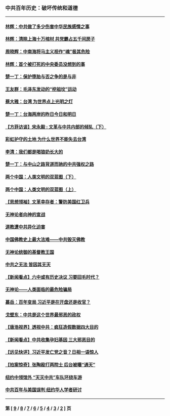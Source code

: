 ### 中共百年历史：破坏传统和道德
---
#### [林辉：中共做了多少伤害中华民族感情之事](../../pages/nf1176114/n14070968.md?10090430) 
#### [林辉：清除上海十万棺材 共党霸占五千间房子](../../pages/nf1176114/n14033735.md?10090430) 
#### [周晓辉：中南海将马主义视作“魂”极其危险](../../pages/nf1176114/n14026892.md?10090430) 
#### [林辉：首个被打死的中央委员没想到的事](../../pages/nf1176114/n13987400.md?10090430) 
#### [楚一丁：保护堕胎与否之争的是与非](../../pages/nf1176114/n13815642.md?10090430) 
#### [王友群：毛泽东发动的“挖祖坟”运动](../../pages/nf1176114/n13723639.md?10090430) 
#### [蔡大雅：台湾 为世界点上光明之灯](../../pages/nf1176114/n13531530.md?10090430) 
#### [楚一丁：台海两岸的昨日今日和明日](../../pages/nf1176114/n13531468.md?10090430) 
#### [【方菲访谈】宋永毅 : 文革与中共内部的倾轧（下）](../../pages/nf1176114/n13486836.md?10090430) 
#### [彩虹护守的土地 为什么世界不能失去台湾](../../pages/nf1176114/n13476849.md?10090430) 
#### [李清：我们都是喝狼奶长大的](../../pages/nf1176114/n13471478.md?10090430) 
#### [楚一丁：与中山之路背道而驰的中共强权之路](../../pages/nf1176114/n13437270.md?10090430) 
#### [两个中国：人类文明的双蓝图（下）](../../pages/nf1176114/n13423132.md?10090430) 
#### [两个中国：人类文明的双蓝图（上）](../../pages/nf1176114/n13422687.md?10090430) 
#### [【思想领袖】文革幸存者：警防美国红卫兵](../../pages/nf1176114/n13339289.md?10090430) 
#### [无神论者向神的宣战](../../pages/nf1176114/n13281535.md?10090430) 
#### [道教遭中共异化迫害](../../pages/nf1176114/n13281463.md?10090430) 
#### [中国佛教史上最大法难——中共毁灭佛教](../../pages/nf1176114/n13281397.md?10090430) 
#### [无神论统御的基督教王国](../../pages/nf1176114/n13281280.md?10090430) 
#### [中共之无法 皆因其无天](../../pages/nf1176114/n13281088.md?10090430) 
#### [【新闻看点】六中或有历史决议 习要回毛时代？](../../pages/nf1176114/n13222895.md?10090430) 
#### [无神论——人类面临的最危险骗局](../../pages/nf1176114/n13196137.md?10090430) 
#### [慕岳：百年变局 习近平是在开盘还是收官？](../../pages/nf1176114/n13206516.md?10090430) 
#### [戈壁东：中共是这个世界最邪恶的政权](../../pages/nf1176114/n13085641.md?10090430) 
#### [【唐浩视界】透视中共：疯狂造假数据四大目的](../../pages/nf1176114/n13080590.md?10090430) 
#### [【新闻看点】中共收集孕妇基因 三大邪恶目的](../../pages/nf1176114/n13077182.md?10090430) 
#### [【远见快评】习近平发亡党之音？日相一语惊人](../../pages/nf1176114/n13074809.md?10090430) 
#### [【拍案惊奇】张陶殴打两院士 后台被曝“通天”](../../pages/nf1176114/n13070496.md?10090430) 
#### [纽约中领馆外 “天灭中共”车队环绕车游](../../pages/nf1176114/n13070693.md?10090430) 
#### [中共百年与美国误判 纽约华人学者研讨](../../pages/nf1176114/n13067969.md?10090430) 

---
#### 第 [ [9](./9.md?10090430) / [8](./8.md?10090430) / [7](./7.md?10090430) / [6](./6.md?10090430) / [5](./5.md?10090430) / [4](./4.md?10090430) / [3](./3.md?10090430) / [2](./2.md?10090430) ] 页
